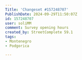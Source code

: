 ```yaml
---
Title: 'Changeset #157248707'
PublishDate: 2024-09-29T11:50:07Z
id: 157248707
user: soliMM
comment: Survey opening hours
created_by: StreetComplete 59.1
tags:
- Montenegro
- Podgorica

---
```

